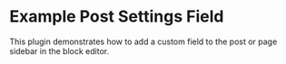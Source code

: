 # Example Post Settings Field

This plugin demonstrates how to add a custom field to the post or page sidebar in the block editor.
